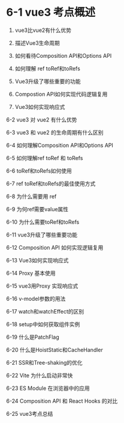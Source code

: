  

# 6-1 vue3 考点概述

1. vue3比vue2有什么优势

2. 描述Vue3生命周期

3. 如何看待Composition API和Options API

4. 如何理解 ref toRef和toRefs

5. Vue3升级了哪些重要的功能
6. Compostion API如何实现代码逻辑复用
7. Vue3如何实现响应式

 



 

 

 

6-2 vue3 对 vue2 有什么优势

 

 

6-3 vue3 和 vue2 的生命周期有什么区别

 

 

6-4 如何理解Composition API和Options API

 

 

6-5 如何理解ref toRef 和 toRefs

 

 

6-6 toRef和toRefs如何使用

 

 

6-7 ref toRef和toRefs的最佳使用方式

 

 

6-8 为什么需要用 ref

 

6-9 为何ref需要value属性

 

6-10 为什么需要toRef和toRefs

 

6-11 vue3升级了哪些重要功能

 

 

6-12 Composition API 如何实现逻辑复用

 

 

6-13 Vue3如何实现响应式

 

6-14 Proxy 基本使用

 

6-15 vue3用Proxy 实现响应式

 

 

6-16 v-model参数的用法

6-17 watch和watchEffect的区别

 

 

 

6-18 setup中如何获取组件实例

 

 

6-19 什么是PatchFlag

 

 

6-20 什么是HoistStatic和CacheHandler

 

6-21 SSR和Tree-shaking的优化

 

 

6-22 Vite 为什么启动非常快

 

6-23 ES Module 在浏览器中的应用

 

 

6-24 Composition API 和 React Hooks 的对比

 

6-25 vue3考点总结

 

 